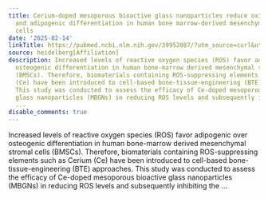 ```yaml
---
title: Cerium-doped mesoporous bioactive glass nanoparticles reduce oxidative stress
  and adipogenic differentiation in human bone marrow-derived mesenchymal stromal
  cells
date: '2025-02-14'
linkTitle: https://pubmed.ncbi.nlm.nih.gov/39952087/?utm_source=curl&utm_medium=rss&utm_campaign=pubmed-2&utm_content=1FakS-2QOkCT8HsMOQP1bCRQ4YzyumYOmxmF0moLsQ3dFB1E9V&fc=20220326224207&ff=20250215170745&v=2.18.0.post9+e462414
source: heidelberg[Affiliation]
description: Increased levels of reactive oxygen species (ROS) favor adipogenic over
  osteogenic differentiation in human bone-marrow derived mesenchymal stromal cells
  (BMSCs). Therefore, biomaterials containing ROS-suppressing elements such as Cerium
  (Ce) have been introduced to cell-based bone-tissue-engineering (BTE) approaches.
  This study was conducted to assess the efficacy of Ce-doped mesoporous bioactive
  glass nanoparticles (MBGNs) in reducing ROS levels and subsequently inhibiting the
  ...
disable_comments: true
---
```

Increased levels of reactive oxygen species (ROS) favor adipogenic over osteogenic differentiation in human bone-marrow derived mesenchymal stromal cells (BMSCs). Therefore, biomaterials containing ROS-suppressing elements such as Cerium (Ce) have been introduced to cell-based bone-tissue-engineering (BTE) approaches. This study was conducted to assess the efficacy of Ce-doped mesoporous bioactive glass nanoparticles (MBGNs) in reducing ROS levels and subsequently inhibiting the ...